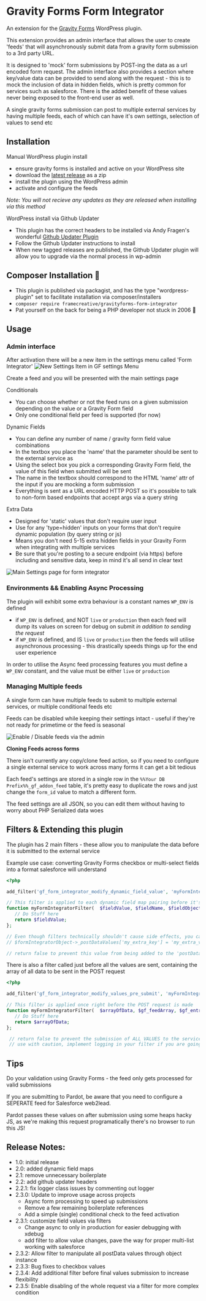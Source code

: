 # Gravity Forms Form Integrator

An extension for the [Gravity Forms](http://www.gravityforms.com/) WordPress plugin.

This extension provides an admin interface that allows the user to create 'feeds' that will asynchronously submit data from a gravity form submission to a 3rd party URL.

It is designed to 'mock' form submissions by POST-ing the data as a url encoded form request. The admin interface also provides a section where key/value data can be provided to send along with the request - this is to mock the inclusion of data in hidden fields, which is pretty common for services such as salesforce. There is the added benefit of these values never being exposed to the front-end user as well.

A single gravity forms submission can post to multiple external services by having multiple feeds, each of which can have it's own settings, selection of values to send etc

## Installation

Manual WordPress plugin install
- ensure gravity forms is installed and active on your WordPress site
- download the [latest release](https://github.com/framedigital/gravityforms-form-integrator/releases) as a zip
- install the plugin using the WordPress admin
- activate and configure the feeds

*Note: You will not recieve any updates as they are released when installing via this method*

WordPress install via Github Updater
- This plugin has the correct headers to be installed via Andy Fragen's wonderful [Github Updater Plugin](https://github.com/afragen/github-updater)
- Follow the Github Updater instructions to install
- When new tagged releases are published, the Github Updater plugin will allow you to upgrade via the normal process in wp-admin

## Composer Installation :tada:
 - This plugin is published via packagist, and has the type "wordpress-plugin" set to facilitate installation via composer/installers
 - `composer require framecreative/gravityforms-form-integrator`
 - Pat yourself on the back for being a PHP developer not stuck in 2006 :nail_care:
 
 ## Usage
 
 ### Admin interface
 
 After activation there will be a new item in the settings menu called 'Form Integrator'
 ![New Settings Item in GF settings Menu](https://cdn-img-one.frame.hosting/form-plugin-docs/form-integrator-form-settings-1.jpg?w=1200)

 Create a feed and you will be presented with the main settings page
 
 Conditionals
 * You can choose whether or not the feed runs on a given submission depending on the value or a Gravity Form field
 * Only one conditional field per feed is supported (for now)
 
 Dynamic Fields
 * You can define any number of name / gravity form field value combinations
 * In the textbox you place the 'name' that the parameter should be sent to the external service as
 * Using the select box you pick a corresponding Gravity Form field, the value of this field when submitted will be sent
 * The name in the textbox should correspond to the HTML 'name' attr of the input if you are mocking a form submission
 * Everything is sent as a URL encoded HTTP POST so it's possible to talk to non-form based endpoints that accept args via a query string
 
 Extra Data
 * Designed for 'static' values that don't require user input
 * Use for any 'type=hidden' inputs on your forms that don't require dynamic population (by query string or js)
 * Means you don't need 5-15 extra hidden fields in your Gravity Form when integrating with multiple services
 * Be sure that you're posting to a secure endpoint (via https) before including and sensitive data, keep in mind it's all send in clear text
 
 ![Main Settings page for form integrator](https://cdn-img-one.frame.hosting/form-plugin-docs/form-integrator-form-settings-2.jpg?w=1200)
 
 ### Environments && Enabling Async Processing
 
 The plugin will exhibit some extra behaviour is a constant names `WP_ENV` is defined
 - if `WP_ENV` is defined, and NOT `live` or `production` then each feed will dump its values on screen for debug on submit *in addition to sending the request*
 - if `WP_ENV` is defined, and IS `live` or `production` then the feeds will utilise asynchronous processing - this drastically speeds things up for the end user experience
 
 In order to utilise the Async feed processing features you must define a `WP_ENV` constant, and the value must be either `live` or `production`
 
 ### Managing Multiple feeds
 
 A single form can have multiple feeds to submit to multiple external services, or multiple conditional feeds etc
 
 Feeds can be disabled while keeping their settings intact - useful if they're not ready for primetime or the feed is seasonal
 
  ![Enable / Disable feeds via the admin](https://cdn-img-one.frame.hosting/form-plugin-docs/form-integrator-form-settings-3.jpg?w=1200)

**Cloning Feeds across forms**

There isn't currently any copy/clone feed action, so if you need to configure a single external service to work across many forms it can get a bit tedious

Each feed's settings are stored in a single row in the `%%Your DB Prefix%%_gf_addon_feed` table, it's pretty easy to duplicate the rows and just change the `form_id` value to match a different form.

The feed settings are all JSON, so you can edit them without having to worry about PHP Serialized data woes
 
## Filters & Extending this plugin

The plugin has 2 main filters - these allow you to manipulate the data before it is submitted to the external service

Example use case: converting Gravity Forms checkbox or multi-select fields into a format salesforce will understand

 ````php
 <?php
 
 add_filter('gf_form_integrator_modify_dynamic_field_value', 'myFormIntegratorFilter', 10, 7);
 
 // This filter is applied to each dynamic field map pairing before it's added to the array
 function myFormIntegratorFilter(  $fieldValue, $fieldName, $fieldObject, $formIntegratorObject, $gf_feedArray, $gf_entryArray, $gf_formArray ){
    // Do Stuff here
    return $fieldValue;
 };
 
 // Even though filters technically shouldn't cause side effects, you can add additional items to the array via 
 // $formIntegratorObject->_postDataValues['my_extra_key'] = 'my_extra_value'
 
 // return false to prevent this value from being added to the 'postDataValues' array
 ````
 
 There is also a filter called just before all the values are sent, containing the array of all data to be sent in the POST request
 
  ````php
  <?php
  
  add_filter('gf_form_integrator_modify_values_pre_submit', 'myFormIntegratorArrayFilter', 10, 4);
  
  // This filter is applied once right before the POST request is made
  function myFormIntegratorFilter(  $arrayOfData, $gf_feedArray, $gf_entryArray, $gf_formArray ){
     // Do Stuff here
     return $arrayOfData;
  };
  
   // return false to prevent the submission of ALL VALUES to the service (cancel the whole thing)
   // use with caution, implement logging in your filter if you are going to short circuit things (add a note or something)
  
  ````
 
## Tips
 
 Do your validation using Gravity Forms - the feed only gets processed for valid submissions
 
 If you are submitting to Pardot, be aware that you need to configure a SEPERATE feed for Salesforce web2lead. 
 
 Pardot passes these values on after submission using some heaps hacky JS, as we're making this request programatically there's no browser to run this JS!
  
## Release Notes:

* 1.0: initial release
* 2.0: added dynamic field maps
* 2.1: remove unnecessary boilerplate
* 2.2: add github updater headers
* 2.2.1: fix logger class issues by commenting out logger
* 2.3.0: Update to improve usage across projects
    - Async form processing to speed up submissions
    - Remove a few remaining boilerplate references
    - Add a simple (single) conditional check to the feed activation
* 2.3.1: customize field values via filters
 	- Change async to only in production for easier debugging with xdebug
 	- add filter to allow value changes, pave the way for proper multi-list working with salesforce
* 2.3.2: Allow filter to manipulate all postData values through object instance
* 2.3.3: Bug fixes to checkbox values
* 2.3.4: Add additional filter before final values submission to increase flexibility
* 2.3.5: Enable disabling of the whole request via a filter for more complex condition

